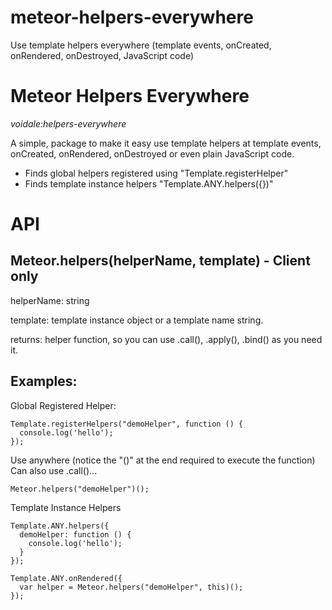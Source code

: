 # meteor-helpers-everywhere
Use template helpers everywhere (template events, onCreated, onRendered, onDestroyed, JavaScript code)

Meteor Helpers Everywhere
=========================

*voidale:helpers-everywhere*

A simple, package to make it easy use template helpers at template events, onCreated, onRendered, onDestroyed or even plain JavaScript code.

* Finds global helpers registered using "Template.registerHelper"
* Finds template instance helpers "Template.ANY.helpers({})"

# API

## Meteor.helpers(helperName, template) - Client only
helperName: string

template: template instance object or a template name string.

returns: helper function, so you can use .call(), .apply(), .bind() as you need it.

## Examples:

Global Registered Helper:
````
Template.registerHelpers("demoHelper", function () {
  console.log('hello');
});
````
Use anywhere (notice the "()" at the end required to execute the function)
Can also use .call()...
````
Meteor.helpers("demoHelper")();
````

Template Instance Helpers
````
Template.ANY.helpers({
  demoHelper: function () {
    console.log('hello');
  }
});

Template.ANY.onRendered({
  var helper = Meteor.helpers("demoHelper", this)();
});
````